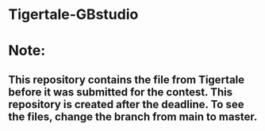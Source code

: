 # Tigertale-GBstudio


# Note:
## This repository contains the file from Tigertale before it was submitted for the contest. This repository is created after the deadline. To see the files, change the branch from main to master.
